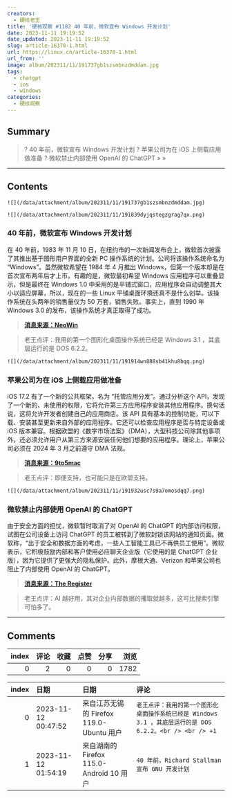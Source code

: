 ```yaml
---
creators:
  - 硬核老王
title: '硬核观察 #1182 40 年前，微软宣布 Windows 开发计划'
date: 2023-11-11 19:19:52
date_updated: 2023-11-11 19:19:52
slug: article-16370-1.html
url: https://linux.cn/article-16370-1.html
url_from: ''
image: album/202311/11/191737gb1szsmbnzdmddam.jpg
tags:
  - chatgpt
  - ios
  - windows
categories:
  - 硬核观察
---
```


## Summary

> ? 40 年前，微软宣布 Windows 开发计划
> ? 苹果公司为在 iOS 上侧载应用做准备
> ? 微软禁止内部使用 OpenAI 的 ChatGPT
> » 
> »

***

<!-- more -->

## Contents

`![](/data/attachment/album/202311/11/191737gb1szsmbnzdmddam.jpg)`

`![](/data/attachment/album/202311/11/191839dyjqstegzgrag7qx.png)`

### 40 年前，微软宣布 Windows 开发计划

在 40 年前，1983 年 11 月 10 日，在纽约市的一次新闻发布会上，微软首次披露了其推出基于图形用户界面的全新 PC 操作系统的计划。公司将该操作系统命名为 “Windows”。虽然微软希望在 1984 年 4 月推出 Windows，但第一个版本却是在首次宣布两年后才上市。有趣的是，微软最初希望 Windows 应用程序可以重叠显示，但是最终在 Windows 1.0 中采用的是平铺式窗口，应用程序会自动调整其大小以适应屏幕，所以，现在的一些 Linux 平铺桌面环境还真不是什么创举。该操作系统在头两年的销售量仅为 50 万套，销售失败。事实上，直到 1990 年 Windows 3.0 的发布，该操作系统才真正取得了成功。

> 
> **[消息来源：NeoWin](https://www.neowin.net/news/a-quick-look-back-at-the-official-announcement-of-microsoft-windows-10-40-years-ago-today/)**
> 
> 
> 

> 
> 老王点评：我用的第一个图形化桌面操作系统已经是 Windows 3.1 ，其底层运行的是 DOS 6.2.2。
> 
> 
> 

`![](/data/attachment/album/202311/11/191914wn888sb41khu8bqq.png)`

### 苹果公司为在 iOS 上侧载应用做准备

iOS 17.2 有了一个新的公共框架，名为 “托管应用分发”。通过分析这个 API，发现了一个新的、未使用的权限，它将允许第三方应用程序安装其他应用程序。换句话说，这将允许开发者创建自己的应用商店。该 API 具有基本的控制功能，可以下载、安装甚至更新来自外部的应用程序。它还可以检查应用程序是否与特定设备或 iOS 版本兼容。根据欧盟的《数字市场法案》（DMA），大型科技公司除其他事项外，还必须允许用户从第三方来源安装任何他们想要的应用程序。理论上，苹果公司必须在 2024 年 3 月之前遵守 DMA 法规。

> 
> **[消息来源：9to5mac](https://9to5mac.com/2023/11/10/ios-17-2-sideload-apps/)**
> 
> 
> 

> 
> 老王点评：即便支持，也可能只是在欧盟支持。
> 
> 
> 

`![](/data/attachment/album/202311/11/191932usc7s9a7omosdqq7.png)`

### 微软禁止内部使用 OpenAI 的 ChatGPT

由于安全方面的担忧，微软暂时取消了对 OpenAI 的 ChatGPT 的内部访问权限，试图在公司设备上访问 ChatGPT 的员工被转到了微软封锁该网站的通知页面。微软称，“出于安全和数据方面的考虑，一些人工智能工具已不再供员工使用”。微软表示，它积极鼓励内部和客户使用必应聊天企业版（它使用的是 ChatGPT 企业版），因为它提供了更强大的隐私保护。此外，摩根大通、Verizon 和苹果公司也阻止了内部使用 OpenAI 的 ChatGPT。

> 
> **[消息来源：The Register](https://www.theregister.com/2023/11/10/microsoft_blocks_chatgpt/)**
> 
> 
> 

> 
> 老王点评：AI 越好用，其对企业内部数据的攫取就越多，这可比搜索引擎可怕多了。
> 
> 
>

***

## Comments


|   index |   评论 |   收藏 |   点赞 |   分享 |   浏览 |
|--------:|-------:|-------:|-------:|-------:|-------:|
|       0 |      2 |      0 |      0 |      0 |   1782 |

|   index | 日期                | 日期                                     | 评论                                                                                                      |
|--------:|:--------------------|:-----------------------------------------|:----------------------------------------------------------------------------------------------------------|
|       0 | 2023-11-12 00:47:52 | 来自江苏无锡的 Firefox 119.0-Ubuntu 用户 | `老王点评：我用的第一个图形化桌面操作系统已经是 Windows 3.1 ，其底层运行的是 DOS 6.2.2。<br /> <br /> +1` |
|       1 | 2023-11-12 01:54:19 | 来自湖南的 Firefox 115.0-Android 10 用户 | `40 年前，Richard Stallman 宣布 GNU 开发计划`                                                             |
